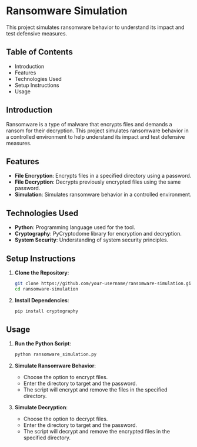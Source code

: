 # Ransomware Simulation

This project simulates ransomware behavior to understand its impact and test defensive measures.

## Table of Contents
- Introduction
- Features
- Technologies Used
- Setup Instructions
- Usage


## Introduction
Ransomware is a type of malware that encrypts files and demands a ransom for their decryption. This project simulates ransomware behavior in a controlled environment to help understand its impact and test defensive measures.

## Features
- **File Encryption**: Encrypts files in a specified directory using a password.
- **File Decryption**: Decrypts previously encrypted files using the same password.
- **Simulation**: Simulates ransomware behavior in a controlled environment.

## Technologies Used
- **Python**: Programming language used for the tool.
- **Cryptography**: PyCryptodome library for encryption and decryption.
- **System Security**: Understanding of system security principles.

## Setup Instructions
1. **Clone the Repository**:
    ```bash
    git clone https://github.com/your-username/ransomware-simulation.git
    cd ransomware-simulation
    ```

2. **Install Dependencies**:
    ```bash
    pip install cryptography
    ```

## Usage
1. **Run the Python Script**:
    ```bash
    python ransomware_simulation.py
    ```

2. **Simulate Ransomware Behavior**:
    - Choose the option to encrypt files.
    - Enter the directory to target and the password.
    - The script will encrypt and remove the files in the specified directory.

3. **Simulate Decryption**:
    - Choose the option to decrypt files.
    - Enter the directory to target and the password.
    - The script will decrypt and remove the encrypted files in the specified directory.


